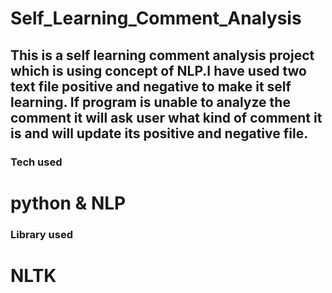 # Self_Learning_Comment_Analysis
## This is a self learning comment analysis project which is using concept of NLP.I have used two text file positive and negative to make it self learning.  If program is unable to analyze the comment it will ask user what kind of comment it is and will update its positive and negative file.

### Tech used
# python & NLP

### Library used
# NLTK
